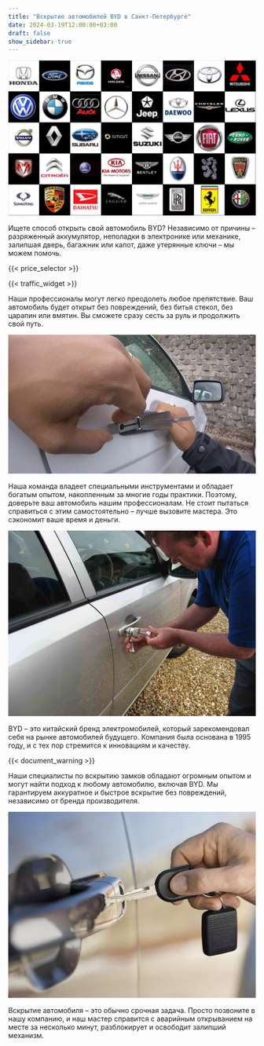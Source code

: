 ```yaml
---
title: "Вскрытие автомобилей BYD в Санкт-Петербурге"
date: 2024-03-19T12:00:00+03:00
draft: false
show_sidebar: true
---
```


![логотипы авто](../car_logo.jpg)

Ищете способ открыть свой автомобиль BYD? Независимо от причины – разряженный аккумулятор, неполадки в электронике или механике, залипшая дверь, багажник или капот, даже утерянные ключи – мы можем помочь.

{{< price_selector >}}

{{< traffic_widget >}}

Наши профессионалы могут легко преодолеть любое препятствие. Ваш автомобиль будет открыт без повреждений, без битья стекол, без царапин или вмятин. Вы сможете сразу сесть за руль и продолжить свой путь.

![Вскрытие автомобиля без повреждений](../car.jpg)

Наша команда владеет специальными инструментами и обладает богатым опытом, накопленным за многие годы практики. Поэтому, доверьте ваш автомобиль нашим профессионалам. Не стоит пытаться справиться с этим самостоятельно – лучше вызовите мастера. Это сэкономит ваше время и деньги.

![Процесс вскрытия автомобиля](../car_open.jpg)

BYD – это китайский бренд электромобилей, который зарекомендовал себя на рынке автомобилей будущего. Компания была основана в 1995 году, и с тех пор стремится к инновациям и качеству.

{{< document_warning >}}

Наши специалисты по вскрытию замков обладают огромным опытом и могут найти подход к любому автомобилю, включая BYD. Мы гарантируем аккуратное и быстрое вскрытие без повреждений, независимо от бренда производителя.

![Ключ от автомобиля](../car_key.jpg)

Вскрытие автомобиля – это обычно срочная задача. Просто позвоните в нашу компанию, и наш мастер справится с аварийным открыванием на месте за несколько минут, разблокирует и освободит залипший механизм.
